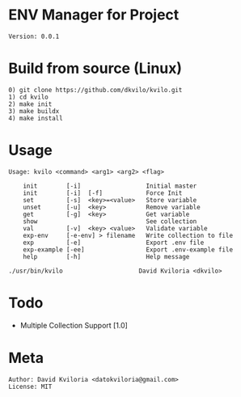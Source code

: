 # ENV Manager for Project

    Version: 0.0.1

# Build from source (Linux)

```
0) git clone https://github.com/dkvilo/kvilo.git
1) cd kvilo
2) make init
3) make buildx
4) make install
```

# Usage
	Usage: kvilo <command> <arg1> <arg2> <flag>

		init        [-i]                  Initial master
		init        [-i]  [-f]            Force Init   
		set         [-s]  <key>=<value>   Store variable
		unset       [-u]  <key>           Remove variable
		get         [-g]  <key>           Get variable
		show                              See collection
		val         [-v]  <key> <value>   Validate variable
		exp-env     [-e-env] > filename   Write collection to file
		exp         [-e]                  Export .env file
		exp-example [-ee]                 Export .env-example file
		help        [-h]                  Help message

	./usr/bin/kvilo                     David Kviloria <dkvilo>



# Todo
- Multiple Collection Support [1.0]

# Meta

    Author: David Kviloria <datokviloria@gmail.com>
    License: MIT
